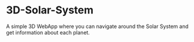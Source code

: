 # 3D-Solar-System
A simple 3D WebApp where you can navigate around the Solar System and get information about each planet.
